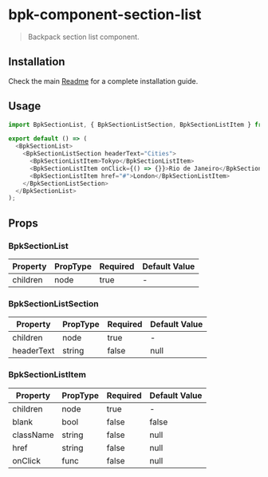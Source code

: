 # bpk-component-section-list

> Backpack section list component.

## Installation

Check the main [Readme](https://github.com/skyscanner/backpack#usage) for a complete installation guide.

## Usage

```js
import BpkSectionList, { BpkSectionListSection, BpkSectionListItem } from '@skyscanner/backpack-web/bpk-component-section-list';

export default () => (
  <BpkSectionList>
    <BpkSectionListSection headerText="Cities">
      <BpkSectionListItem>Tokyo</BpkSectionListItem>
      <BpkSectionListItem onClick={() => {}}>Rio de Janeiro</BpkSectionListItem>
      <BpkSectionListItem href="#">London</BpkSectionListItem>
    </BpkSectionListSection>
  </BpkSectionList>
);
```

## Props

### BpkSectionList

| Property              | PropType                      | Required | Default Value |
| --------------------- | ----------------------------- | -------- | ------------- |
| children              | node                          | true     | -             |

### BpkSectionListSection

| Property              | PropType                      | Required | Default Value |
| --------------------- | ----------------------------- | -------- | ------------- |
| children              | node                          | true     | -             |
| headerText            | string                        | false    | null          |


### BpkSectionListItem

| Property              | PropType                      | Required | Default Value |
| --------------------- | ----------------------------- | -------- | ------------- |
| children              | node                          | true     | -             |
| blank                 | bool                          | false    | false         |
| className             | string                        | false    | null          |
| href                  | string                        | false    | null          |
| onClick               | func                          | false    | null          |

